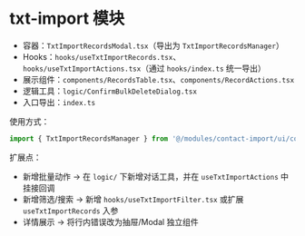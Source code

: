 # txt-import 模块

- 容器：`TxtImportRecordsModal.tsx`（导出为 `TxtImportRecordsManager`）
- Hooks：`hooks/useTxtImportRecords.tsx`、`hooks/useTxtImportActions.tsx`（通过 `hooks/index.ts` 统一导出）
- 展示组件：`components/RecordsTable.tsx`、`components/RecordActions.tsx`
- 逻辑工具：`logic/ConfirmBulkDeleteDialog.tsx`
- 入口导出：`index.ts`

使用方式：

```ts
import { TxtImportRecordsManager } from '@/modules/contact-import/ui/components/txt-import';
```

扩展点：
- 新增批量动作 → 在 `logic/` 下新增对话工具，并在 `useTxtImportActions` 中挂接回调
- 新增筛选/搜索 → 新增 `hooks/useTxtImportFilter.tsx` 或扩展 `useTxtImportRecords` 入参
- 详情展示 → 将行内错误改为抽屉/Modal 独立组件